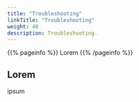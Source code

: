 ```yaml
---
title: "Troubleshooting"
linkTitle: "Troubleshooting"
weight: 40
description: Troubleshooting.
---
```


{{% pageinfo %}}
Lorem
{{% /pageinfo %}}

## Lorem

ipsum

